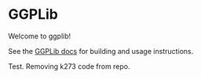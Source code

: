 GGPLib
======

Welcome to ggplib!

See the [GGPLib docs](https://ggplib.readthedocs.io) for building and usage instructions.

Test.  Removing k273 code from repo.
